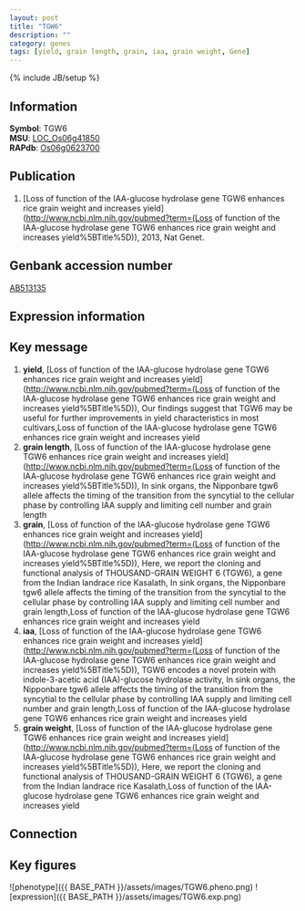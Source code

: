 ```yaml
---
layout: post
title: "TGW6"
description: ""
category: genes
tags: [yield, grain length, grain, iaa, grain weight, Gene]
---
```

{% include JB/setup %}

## Information
__Symbol__: TGW6  
__MSU__: [LOC_Os06g41850](http://rice.plantbiology.msu.edu/cgi-bin/ORF_infopage.cgi?orf=LOC_Os06g41850)  
__RAPdb__: [Os06g0623700](http://rapdb.dna.affrc.go.jp/viewer/gbrowse_details/irgsp1?name=Os06g0623700)  

## Publication
1. [Loss of function of the IAA-glucose hydrolase gene TGW6 enhances rice grain weight and increases yield](http://www.ncbi.nlm.nih.gov/pubmed?term=(Loss of function of the IAA-glucose hydrolase gene TGW6 enhances rice grain weight and increases yield%5BTitle%5D)), 2013, Nat Genet.

## Genbank accession number
[AB513135](http://www.ncbi.nlm.nih.gov/nuccore/AB513135)

## Expression information

## Key message
1. __yield__, [Loss of function of the IAA-glucose hydrolase gene TGW6 enhances rice grain weight and increases yield](http://www.ncbi.nlm.nih.gov/pubmed?term=(Loss of function of the IAA-glucose hydrolase gene TGW6 enhances rice grain weight and increases yield%5BTitle%5D)),  Our findings suggest that TGW6 may be useful for further improvements in yield characteristics in most cultivars,Loss of function of the IAA-glucose hydrolase gene TGW6 enhances rice grain weight and increases yield
2. __grain length__, [Loss of function of the IAA-glucose hydrolase gene TGW6 enhances rice grain weight and increases yield](http://www.ncbi.nlm.nih.gov/pubmed?term=(Loss of function of the IAA-glucose hydrolase gene TGW6 enhances rice grain weight and increases yield%5BTitle%5D)),  In sink organs, the Nipponbare tgw6 allele affects the timing of the transition from the syncytial to the cellular phase by controlling IAA supply and limiting cell number and grain length
3. __grain__, [Loss of function of the IAA-glucose hydrolase gene TGW6 enhances rice grain weight and increases yield](http://www.ncbi.nlm.nih.gov/pubmed?term=(Loss of function of the IAA-glucose hydrolase gene TGW6 enhances rice grain weight and increases yield%5BTitle%5D)),  Here, we report the cloning and functional analysis of THOUSAND-GRAIN WEIGHT 6 (TGW6), a gene from the Indian landrace rice Kasalath, In sink organs, the Nipponbare tgw6 allele affects the timing of the transition from the syncytial to the cellular phase by controlling IAA supply and limiting cell number and grain length,Loss of function of the IAA-glucose hydrolase gene TGW6 enhances rice grain weight and increases yield
4. __iaa__, [Loss of function of the IAA-glucose hydrolase gene TGW6 enhances rice grain weight and increases yield](http://www.ncbi.nlm.nih.gov/pubmed?term=(Loss of function of the IAA-glucose hydrolase gene TGW6 enhances rice grain weight and increases yield%5BTitle%5D)),  TGW6 encodes a novel protein with indole-3-acetic acid (IAA)-glucose hydrolase activity, In sink organs, the Nipponbare tgw6 allele affects the timing of the transition from the syncytial to the cellular phase by controlling IAA supply and limiting cell number and grain length,Loss of function of the IAA-glucose hydrolase gene TGW6 enhances rice grain weight and increases yield
5. __grain weight__, [Loss of function of the IAA-glucose hydrolase gene TGW6 enhances rice grain weight and increases yield](http://www.ncbi.nlm.nih.gov/pubmed?term=(Loss of function of the IAA-glucose hydrolase gene TGW6 enhances rice grain weight and increases yield%5BTitle%5D)),  Here, we report the cloning and functional analysis of THOUSAND-GRAIN WEIGHT 6 (TGW6), a gene from the Indian landrace rice Kasalath,Loss of function of the IAA-glucose hydrolase gene TGW6 enhances rice grain weight and increases yield

## Connection

## Key figures
![phenotype]({{ BASE_PATH }}/assets/images/TGW6.pheno.png)
![expression]({{ BASE_PATH }}/assets/images/TGW6.exp.png)


